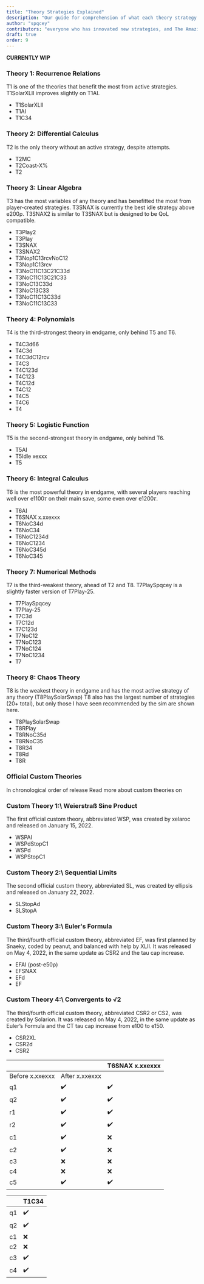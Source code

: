 ```yaml
---
title: "Theory Strategies Explained"
description: "Our guide for comprehension of what each theory strategy means."
author: "spqcey"
contributors: "everyone who has innovated new strategies, and The Amazing Community"
draft: true
order: 9
---
```


**CURRENTLY WIP**
<!-- T6SNAX x.xxexxx -->

### Theory 1: Recurrence Relations

T1 is one of the theories that benefit the most from active strategies. T1SolarXLII improves slightly on T1AI.

- T1SolarXLII
- T1AI
- T1C34

### Theory 2: Differential Calculus

T2 is the only theory without an active strategy, despite attempts.

- T2MC
- T2Coast-X%
- T2

### Theory 3: Linear Algebra

T3 has the most variables of any theory and has benefitted the most from player-created strategies.
T3SNAX is currently the best idle strategy above e200ρ.
T3SNAX2 is similar to T3SNAX but is designed to be QoL compatible.

- T3Play2
- T3Play
- T3SNAX
- T3SNAX2
- T3Noρ1C13rcvNoC12
- T3Noρ1C13rcv
- T3NoC11C13C21C33d
- T3NoC11C13C21C33
- T3NoC13C33d
- T3NoC13C33
- T3NoC11C13C33d
- T3NoC11C13C33

### Theory 4: Polynomials

T4 is the third-strongest theory in endgame, only behind T5 and T6.

- T4C3d66
- T4C3d
- T4C3dC12rcv
- T4C3
- T4C123d
- T4C123
- T4C12d
- T4C12
- T4C5
- T4C6
- T4

### Theory 5: Logistic Function

T5 is the second-strongest theory in endgame, only behind T6.

- T5AI
- T5Idle xexxx
- T5

### Theory 6: Integral Calculus

T6 is the most powerful theory in endgame, with several players reaching well over e1100𝜏 on their main save, some even over e1200𝜏.

- T6AI
- T6SNAX x.xxexxx
- T6NoC34d
- T6NoC34
- T6NoC1234d
- T6NoC1234
- T6NoC345d
- T6NoC345

### Theory 7: Numerical Methods

T7 is the third-weakest theory, ahead of T2 and T8.
T7PlaySpqcey is a slightly faster version of T7Play-25.

- T7PlaySpqcey
- T7Play-25
- T7C3d
- T7C12d
- T7C123d
- T7NoC12
- T7NoC123
- T7NoC124
- T7NoC1234
- T7

### Theory 8: Chaos Theory

T8 is the weakest theory in endgame and has the most active strategy of any theory (T8PlaySolarSwap)
T8 also has the largest number of strategies (20+ total), but only those I have seen recommended by the sim are shown here.

- T8PlaySolarSwap
- T8RPlay
- T8RNoC35d
- T8RNoC35
- T8R34
- T8Rd
- T8R

### Official Custom Theories
In chronological order of release
Read more about custom theories on <link to custom theory guide page>

### Custom Theory 1:\ Weierstraß Sine Product

The first official custom theory, abbreviated WSP, was created by xelaroc and released on January 15, 2022.

- WSPAI
- WSPdStopC1
- WSPd
- WSPStopC1

### Custom Theory 2:\ Sequential Limits

The second official custom theory, abbreviated SL, was created by ellipsis and released on January 22, 2022.

- SLStopAd
- SLStopA

### Custom Theory 3:\ Euler's Formula

The third/fourth official custom theory, abbreviated EF, was first planned by Snaeky, coded by peanut, and balanced with help by XLII. It was released on May 4, 2022, in the same update as CSR2 and the tau cap increase.

- EFAI (post-e50ρ)
- EFSNAX
- EFd
- EF

### Custom Theory 4:\ Convergents to √2

The third/fourth official custom theory, abbreviated CSR2 or CS2, was created by Solarion. It was released on May 4, 2022, in the same update as Euler’s Formula and the CT tau cap increase from e100 to e150.

- CSR2XL
- CSR2d
- CSR2


<table class="spqcey">
<thead>
  <tr>
     <th class="invisible"></th>
     <th></th>
     <th>T6SNAX x.xxexxx</th>
  </tr>
</thead>
   <tbody>
     <tr>
       <td class="topHeader">Before x.xxexxx</td>
       <td class="rightHeader">After x.xxexxx</td>
     </tr>
      <tr>
         <td class="leftHeader">q1</td>
         <td>✔️</td>
         <td>✔️</td>
      </tr>
      <tr>
         <td class="leftHeader">q2</td>
         <td>✔️</td>
         <td>✔️</td>
      </tr>
      <tr>
         <td class="leftHeader">r1</td>
         <td>✔️</td>
         <td>✔️</td>
      </tr>
      <tr>
         <td class="leftHeader">r2</td>
         <td>✔️</td>
         <td>✔️</td>
      </tr>
      <tr>
         <td class="leftHeader">c1</td>
         <td>✔️</td>
         <td>❌</td>
      </tr>
      <tr>
         <td class="leftHeader">c2</td>
         <td>✔️</td>
         <td>❌</td>
      </tr>
      <tr>
         <td class="leftHeader">c3</td>
         <td>❌</td>
         <td>❌</td>
      </tr>
      <tr>
         <td class="leftHeader">c4</td>
         <td>❌</td>
         <td>❌</td>
      </tr>
      <tr>
         <td class="leftHeader">c5</td>
         <td>✔️</td>
         <td>✔️</td>
      </tr>
   </tbody>
</table>
<!-- T1C34 -->
<table class="spqcey">
<thead>
  <th></th>
  <th>T1C34</th>
</thead>
   <tbody>
      <tr>
         <td class="leftHeader">q1</td>
         <td>✔️</td>
      </tr>
      <tr>
         <td class="leftHeader">q2</td>
         <td>✔️</td>
      </tr>
      <tr>
         <td class="leftHeader">c1</td>
         <td>❌</td>
      </tr>
      <tr>
         <td class="leftHeader">c2</td>
         <td>❌</td>
      </tr>
      <tr>
         <td class="leftHeader">c3</td>
         <td>✔️</td>
      </tr>
      <tr>
         <td class="leftHeader">c4</td>
         <td>✔️</td>
      </tr>
   </tbody>
</table>
